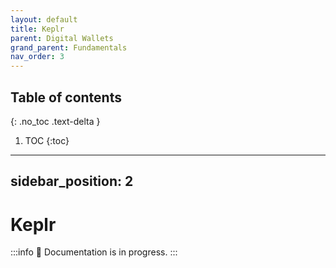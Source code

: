 ```yaml
---
layout: default
title: Keplr
parent: Digital Wallets
grand_parent: Fundamentals
nav_order: 3
---
```


## Table of contents
{: .no_toc .text-delta }

1. TOC
{:toc}

---
sidebar_position: 2
---

# Keplr

:::info
  🚧 Documentation is in progress.
:::